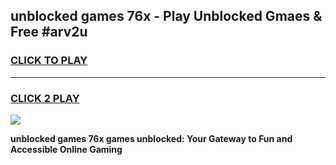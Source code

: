 
## unblocked games 76x - Play Unblocked Gmaes & Free #arv2u
<h3>
<a href="https://premium.freeplayer.one?title=unblocked_games_76x&ref=01M">CLICK TO PLAY</a></h3>
<hr>

<h3>
<a href="https://premium.freeplayer.one?title=unblocked_games_76x&ref=01M">CLICK 2 PLAY</a>
  
</h3>

<a href="https://premium.freeplayer.one?title=unblocked_games_76x&ref=01M"><img src="https://clearcache.store/games.png"></a>


**unblocked games 76x games unblocked: Your Gateway to Fun and Accessible Online Gaming**
